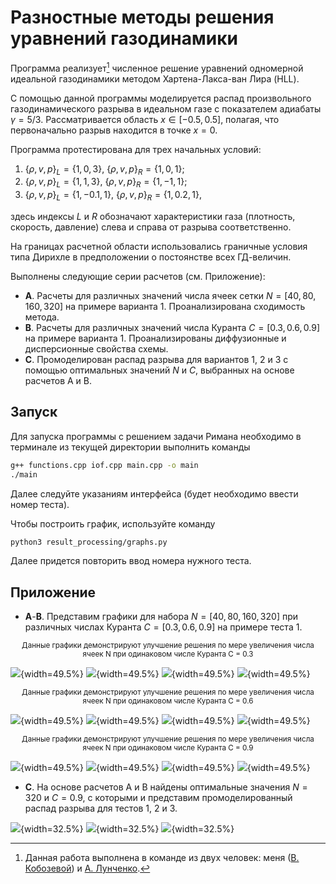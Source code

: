 # Разностные методы решения уравнений газодинамики

Программа реализует[^1] численное решение уравнений одномерной идеальной газодинамики методом Хартена-Лакса-ван Лира (HLL).

С помощью данной программы моделируется распад произвольного газодинамического разрыва в идеальном газе с показателем адиабаты $\gamma = 5/3$.
Рассматривается область $x \in [-0.5,0.5]$, полагая, что первоначально разрыв находится в точке $x = 0$.

Программа протестирована для трех начальных условий:
1. $\{\rho, v, p\}_L = \{1, 0, 3\}$,
   $\{\rho, v, p\}_R = \{1, 0, 1\}$;
2. $\{\rho, v, p\}_L = \{1, 1, 3\}$,
   $\{\rho, v, p\}_R = \{1, -1, 1\}$;
3. $\{\rho, v, p\}_L = \{1, -0.1, 1\}$,
   $\{\rho, v, p\}_R = \{1, 0.2, 1\}$,

здесь индексы $L$ и $R$ обозначают характеристики газа (плотность, скорость, давление) слева и справа от разрыва соответственно.

На границах расчетной области использовались граничные условия типа Дирихле в предположении о постоянстве всех ГД-величин.

Выполнены следующие серии расчетов (см. Приложение):
- **A**. Расчеты для различных значений числа ячеек сетки $N = [40, 80, 160, 320]$ на примере варианта 1. Проанализирована сходимость метода.
- **B**. Расчеты для различных значений числа Куранта $C = [0.3, 0.6, 0.9]$ на примере варианта 1. Проанализированы диффузионные и дисперсионные свойства схемы.
- **C**. Промоделирован распад разрыва для вариантов 1, 2 и 3 с помощью оптимальных значений $N$ и $C$, выбранных на основе расчетов A и B.

## Запуск

Для запуска программы с решением задачи Римана необходимо в терминале из текущей директории выполнить команды

```bash
g++ functions.cpp iof.cpp main.cpp -o main
./main
```
  
Далее следуйте указаниям интерфейса (будет необходимо ввести номер теста).

Чтобы построить график, используйте команду 

```bash
python3 result_processing/graphs.py
```
  
Далее придется повторить ввод номера нужного теста.

[^1]: Данная работа выполнена в команде из двух человек: меня ([В. Кобозевой](https://github.com/vvickia)) и [А. Лунченко](https://github.com/lunchenkoa).

## Приложение

- **A**-**B**. Представим графики для набора $N = [40, 80, 160, 320]$ при различных числах Куранта $C = [0.3, 0.6, 0.9]$ на примере теста 1.

<p align="center"><small>Данные графики демонстрируют улучшение решения по мере увеличения числа ячеек N при одинаковом числе Куранта C = 0.3</small></p>

![](solution/solution1_N40_C0.3.png){width=49.5%} ![](solution/solution1_N80_C0.3.png){width=49.5%}
![](solution/solution1_N160_C0.3.png){width=49.5%} ![](solution/solution1_N320_C0.3.png){width=49.5%}

<p align="center"><small>Данные графики демонстрируют улучшение решения по мере увеличения числа ячеек N при одинаковом числе Куранта C = 0.6</small></p>

![](solution/solution1_N40_C0.6.png){width=49.5%} ![](solution/solution1_N80_C0.6.png){width=49.5%}
![](solution/solution1_N160_C0.6.png){width=49.5%} ![](solution/solution1_N320_C0.6.png){width=49.5%}

<p align="center"><small>Данные графики демонстрируют улучшение решения по мере увеличения числа ячеек N при одинаковом числе Куранта C = 0.9</small></p>

![](solution/solution1_N40_C0.9.png){width=49.5%} ![](solution/solution1_N80_C0.9.png){width=49.5%}
![](solution/solution1_N160_C0.9.png){width=49.5%} ![](solution/solution1_N320_C0.9.png){width=49.5%}

- **C**. На основе расчетов A и B найдены оптимальные значения $N = 320$ и $C = 0.9$, с которыми и представим промоделированный распад разрыва для тестов 1, 2 и 3.

![](solution/solution1_N320_C0.9.png){width=32.5%} ![](solution/solution2_N320_C0.9.png){width=32.5%} ![](solution/solution3_N320_C0.9.png){width=32.5%}
